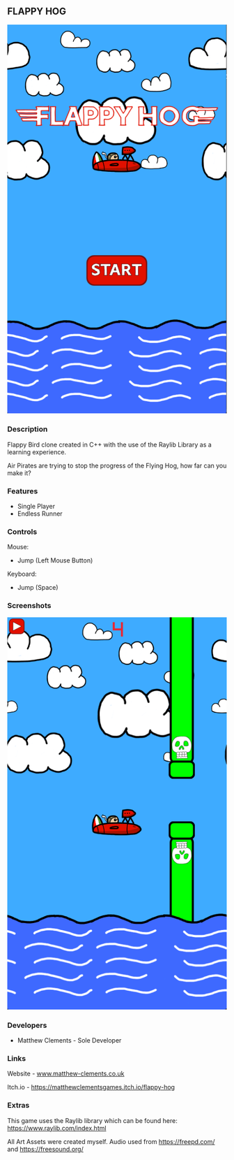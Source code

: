 ## FLAPPY HOG

![Main Menu Image](Game/README_IMAGES/MainMenu.png)

### Description

Flappy Bird clone created in C++ with the use of the Raylib Library as a learning experience. 

Air Pirates are trying to stop the progress of the Flying Hog, how far can you make it? 

### Features

 - Single Player
 - Endless Runner

### Controls
Mouse: 
- Jump (Left Mouse Button)

Keyboard:
 - Jump (Space)

### Screenshots

![Gameplay Image](Game/README_IMAGES/Gameplay.png)

### Developers

 - Matthew Clements - Sole Developer

### Links
Website - www.matthew-clements.co.uk

Itch.io - https://matthewclementsgames.itch.io/flappy-hog

### Extras
This game uses the Raylib library which can be found here: https://www.raylib.com/index.html

All Art Assets were created myself. 
Audio used from https://freepd.com/ and https://freesound.org/

